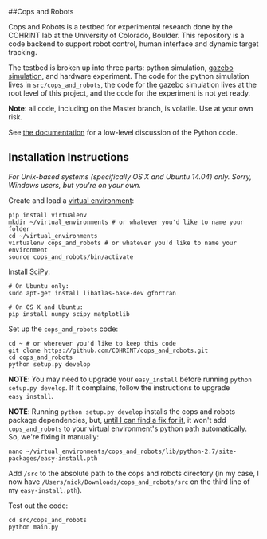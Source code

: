 ##Cops and Robots

Cops and Robots is a testbed for experimental research done by the COHRINT lab at the University of Colorado, Boulder. This repository is a code backend to support robot control, human interface and dynamic target tracking.

The testbed is broken up into three parts: python simulation, [gazebo simulation](http://gazebosim.org/), and hardware experiment. The code for the python simulation lives in `src/cops_and_robots`, the code for the gazebo simulation lives at the root level of this project, and the code for the experiment is not yet ready.

**Note**: all code, including on the Master branch, is volatile. Use at your own risk.

See [the documentation](http://recuv.colorado.edu/~sweet/cops_and_robots) for a low-level discussion of the Python code.

## Installation Instructions
*For Unix-based systems (specifically OS X and Ubuntu 14.04) only. Sorry, Windows users, but you're on your own.*

Create and load a [virtual environment](https://virtualenv.pypa.io/en/latest/):
```
pip install virtualenv
mkdir ~/virtual_environments # or whatever you'd like to name your folder
cd ~/virtual_environments 
virtualenv cops_and_robots # or whatever you'd like to name your environment
source cops_and_robots/bin/activate
```

Install [SciPy](http://www.scipy.org/):
```
# On Ubuntu only:
sudo apt-get install libatlas-base-dev gfortran

# On OS X and Ubuntu:
pip install numpy scipy matplotlib
```

Set up the `cops_and_robots` code: 

```
cd ~ # or wherever you'd like to keep this code
git clone https://github.com/COHRINT/cops_and_robots.git
cd cops_and_robots
python setup.py develop
```

**NOTE**: You may need to upgrade your `easy_install` before running `python setup.py develop`. If it complains, follow the instructions to upgrade `easy_install`.

**NOTE**: Running `python setup.py develop` installs the cops and robots package dependencies, but, [until I can find a fix for it]( http://stackoverflow.com/questions/30737431/module-found-in-install-mode-but-not-in-develop-mode-using-setuptools), it won't add `cops_and_robots` to your virtual environment's python path automatically. So, we're fixing it manually:

```
nano ~/virtual_environments/cops_and_robots/lib/python-2.7/site-packages/easy-install.pth
```

Add `/src` to the absolute path to the cops and robots directory (in my case, I now have `/Users/nick/Downloads/cops_and_robots/src` on the third line of my `easy-install.pth`).

Test out the code:
```
cd src/cops_and_robots
python main.py
```

